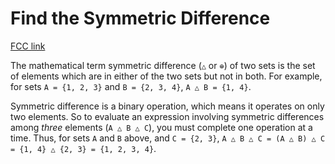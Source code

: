 # Find the Symmetric Difference

[FCC link](https://www.freecodecamp.org/learn/coding-interview-prep/algorithms/find-the-symmetric-difference)

The mathematical term symmetric difference (`△` or `⊕`) of two sets is the set of elements which are in either of the two sets but not in both. For example, for sets `A = {1, 2, 3}` and `B = {2, 3, 4}`, `A △ B = {1, 4}`.

Symmetric difference is a binary operation, which means it operates on only two elements. So to evaluate an expression involving symmetric differences among _three_ elements (`A △ B △ C`), you must complete one operation at a time. Thus, for sets `A` and `B` above, and `C = {2, 3}`, `A △ B △ C = (A △ B) △ C = {1, 4} △ {2, 3} = {1, 2, 3, 4}`.
